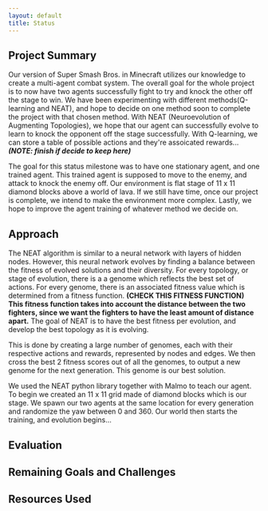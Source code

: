 ```yaml
---
layout: default
title: Status
---
```


## Project Summary

Our version of Super Smash Bros. in Minecraft utilizes our knowledge to create a multi-agent combat system. The overall goal for the whole project is to now have two agents successfully fight to try and knock the other off the stage to win. We have been experimenting with different methods(Q-learning and NEAT), and hope to decide on one method soon to complete the project with that chosen method. With NEAT (Neuroevolution of Augmenting Topologies), we hope that our agent can successfully evolve to learn to knock the opponent off the stage successfully.  With Q-learning, we can store a table of possible actions and they're assoicated rewards...***(NOTE: finish if decide to keep here)***

The goal for this status milestone was to have one stationary agent, and one trained agent. This trained agent is supposed to move to the enemy, and attack to knock the enemy off. Our environment is flat stage of 11 x 11 diamond blocks above a world of lava. If we still have time, once our project is complete, we intend to make the environment more complex. Lastly, we hope to improve the agent training of whatever method we decide on.

## Approach

The NEAT algorithm is similar to a neural network with layers of hidden nodes. However, this neural network evolves by finding a balance between the fitness of evolved solutions and their diversity. For every topology, or stage of evolution, there is a a genome which reflects the best set of actions. For every genome, there is an associated fitness value which is determined from a fitness function. **(CHECK THIS FITNESS FUNCTION) This fitness function takes into account the distance between the two fighters, since we want the fighters to have the least amount of distance apart.** The goal of NEAT is to have the best fitness per evolution, and develop the best topology as it is evolving.

This is done by creating a large number of genomes, each with their respective actions and rewards, represented by nodes and edges. We then cross the best 2 fitness scores out of all the genomes, to output a new genome for the next generation. This genome is our best solution.

We used the NEAT python library together with Malmo to teach our agent. To begin we created an 11 x 11 grid made of diamond blocks which is our stage. We spawn our two agents at the same location for every generation and randomize the yaw between 0 and 360. Our world then starts the training, and evolution begins...

## Evaluation

## Remaining Goals and Challenges

## Resources Used
